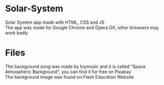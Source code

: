 # Solar-System
Solar System app made with HTML, CSS and JS<br>
The app was made for Google Chrome and Opera GX, other browsers may work badly

# Files
The background song was made by Ivymusic and it is called "Space Atmospheric Background", you can find it for free on Pixabay<br>
The background image was found on Flash Education Website
